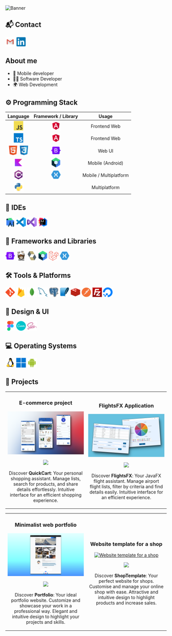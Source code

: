 <img src="https://github.com/Raurez/Image-repo-profile/blob/main/Raúl_banner.svg" alt="Banner">

## 📬 Contact

[<img src="https://raw.githubusercontent.com/Raurez/Image-repo-profile/main/icons/gmail/gmail-old-svgrepo-com.svg" alt="Gmail" title="Gmail" height="30"/>](mailto:raurambot@gmail.com) 
[<img src="https://raw.githubusercontent.com/Raurez/Image-repo-profile/main/icons/linkedin/linkedin-original.svg" alt="LinkedIn" title="LinkedIn" height="30"/>](https://www.linkedin.com/in/ra%C3%BAl-ram%C3%ADrez-botella-998523302/)

## About me 

- 📲 Mobile developer
- 👨‍💻 Software Developer      
- 🌍 Web Development




## ⚙️ Programming Stack

<p align="center">
<table>
  <thead>
    <tr>
      <th>Language</th>
      <th>Framework / Library</th>
      <th>Usage</th>
    </tr>
  </thead>
  <tbody>
    <tr>
      <td align="center">
        <img src="https://raw.githubusercontent.com/Raurez/Image-repo-profile/main/icons/javascript/javascript-original.svg" title="JavaScript" height="30"/>
      </td>
      <td align="center">
        <img src="https://raw.githubusercontent.com/Raurez/Image-repo-profile/main/icons/angular/angular-original.svg" title="Angular" height="30"/>
      </td>
      <td align="center">Frontend Web</td>
    </tr>
    <tr>
      <td align="center">
        <img src="https://raw.githubusercontent.com/Raurez/Image-repo-profile/main/icons/typescript/typescript-original.svg" title="TypeScript" height="30"/>
      </td>
      <td align="center">
        <img src="https://raw.githubusercontent.com/Raurez/Image-repo-profile/main/icons/angular/angular-original.svg" title="Angular" height="30"/>
      </td>
      <td align="center">Frontend Web</td>
    </tr>
    <tr>
      <td align="center">
        <img src="https://raw.githubusercontent.com/Raurez/Image-repo-profile/main/icons/html5/html5-original.svg" title="HTML5" height="30"/>
        <img src="https://raw.githubusercontent.com/Raurez/Image-repo-profile/main/icons/css3/css3-original.svg" title="CSS3" height="30"/>
      </td>
      <td align="center">
        <img src="https://raw.githubusercontent.com/Raurez/Image-repo-profile/main/icons/bootstrap/bootstrap-original.svg" title="Bootstrap" height="30"/>
      </td>
      <td align="center">Web UI</td>
    </tr>
    <tr>
      <td align="center">
        <img src="https://raw.githubusercontent.com/Raurez/Image-repo-profile/main/icons/kotlin/kotlin-original.svg" title="Kotlin" height="30"/>
      </td>
      <td align="center">
        <img src="https://raw.githubusercontent.com/Raurez/Image-repo-profile/main/icons/jetpackcompose/jetpackcompose-original.svg" title="Jetpack Compose" height="30"/>
      </td>
      <td align="center">Mobile (Android)</td>
    </tr>
    <tr>
      <td align="center">
        <img src="https://raw.githubusercontent.com/Raurez/Image-repo-profile/main/icons/csharp/csharp-original.svg" title="C#" height="30"/>
      </td>
      <td align="center">
        <img src="https://raw.githubusercontent.com/Raurez/Image-repo-profile/main/icons/xamarin/xamarin-original.svg" title="Xamarin" height="30"/>
      </td>
      <td align="center">Mobile / Multiplatform</td>
    </tr>
        <tr>
      <td align="center">
        <img src="https://raw.githubusercontent.com/Raurez/Image-repo-profile/main/icons/python/python-original.svg" alt="Python" title="Python" height="30"/>
      </td>
      <td align="center">
      </td>
      <td align="center">Multiplatform</td>
    </tr>
  </tbody>
</table>
</p>

## 🧰 IDEs

[<img src="https://raw.githubusercontent.com/Raurez/Image-repo-profile/main/icons/androidstudio/androidstudio-original.svg" alt="Android Studio" title="Android Studio" height="30"/>](#)
[<img src="https://raw.githubusercontent.com/Raurez/Image-repo-profile/main/icons/vscode/vscode-original.svg" alt="VS Code" title="Visual Studio Code" height="30"/>](#)
[<img src="https://raw.githubusercontent.com/Raurez/Image-repo-profile/main/icons/visualstudio/visualstudio-original.svg" alt="Visual Studio" title="Visual Studio" height="30"/>](#)
[<img src="https://raw.githubusercontent.com/Raurez/Image-repo-profile/main/icons/intellij/intellij-original.svg" alt="IntelliJ IDEA" title="IntelliJ IDEA" height="30"/>](#)

## 🧩 Frameworks and Libraries

[<img src="https://raw.githubusercontent.com/Raurez/Image-repo-profile/main/icons/bootstrap/bootstrap-original.svg" alt="Bootstrap" title="Bootstrap" height="30"/>](#)
[<img src="https://raw.githubusercontent.com/Raurez/Image-repo-profile/main/icons/composer/composer-original.svg" alt="Composer" title="Composer" height="30"/>](#)
[<img src="https://raw.githubusercontent.com/Raurez/Image-repo-profile/main/icons/hibernate/hibernate-original.svg" alt="Hibernate" title="Hibernate" height="30"/>](#)
[<img src="https://raw.githubusercontent.com/Raurez/Image-repo-profile/main/icons/jetpackcompose/jetpackcompose-original.svg" alt="Jetpack Compose" title="Jetpack Compose" height="30"/>](#)
[<img src="https://raw.githubusercontent.com/Raurez/Image-repo-profile/main/icons/laravel/laravel-original.svg" alt="Laravel" title="Laravel" height="30"/>](#)
[<img src="https://raw.githubusercontent.com/Raurez/Image-repo-profile/main/icons/xamarin/xamarin-original.svg" alt="Xamarin" title="Xamarin" height="30"/>](#)

## 🛠️ Tools & Platforms

[<img src="https://raw.githubusercontent.com/Raurez/Image-repo-profile/main/icons/git/git-original.svg" alt="Git" title="Git" height="30"/>](#)
[<img src="https://raw.githubusercontent.com/Raurez/Image-repo-profile/main/icons/firebase/firebase-original.svg" alt="Firebase" title="Firebase" height="30"/>](#)
[<img src="https://raw.githubusercontent.com/Raurez/Image-repo-profile/main/icons/mongodb/mongodb-original.svg" alt="MongoDB" title="MongoDB" height="30"/>](#)
[<img src="https://raw.githubusercontent.com/Raurez/Image-repo-profile/main/icons/mysql/mysql-original.svg" alt="MySQL" title="MySQL" height="30"/>](#)
[<img src="https://raw.githubusercontent.com/Raurez/Image-repo-profile/main/icons/postgresql/postgresql-original.svg" alt="PostgreSQL" title="PostgreSQL" height="30"/>](#)
[<img src="https://raw.githubusercontent.com/Raurez/Image-repo-profile/main/icons/sqlite/sqlite-original.svg" alt="SQLite" title="SQLite" height="30"/>](#)
[<img src="https://raw.githubusercontent.com/Raurez/Image-repo-profile/main/icons/redis/redis-original.svg" alt="Redis" title="Redis" height="30"/>](#)
[<img src="https://raw.githubusercontent.com/Raurez/Image-repo-profile/main/icons/postman/postman-original.svg" alt="Postman" title="Postman" height="30"/>](#)
[<img src="https://raw.githubusercontent.com/Raurez/Image-repo-profile/main/icons/filezilla/filezilla-original.svg" alt="FileZilla" title="FileZilla" height="30"/>](#)
[<img src="https://raw.githubusercontent.com/Raurez/Image-repo-profile/main/icons/digitalocean/digitalocean-original.svg" alt="DigitalOcean" title="DigitalOcean" height="30"/>](#)

## 🎨 Design & UI

[<img src="https://raw.githubusercontent.com/Raurez/Image-repo-profile/main/icons/figma/figma-original.svg" alt="Figma" title="Figma" height="30"/>](#)
[<img src="https://raw.githubusercontent.com/Raurez/Image-repo-profile/main/icons/canva/canva-original.svg" alt="Canva" title="Canva" height="30"/>](#)
[<img src="https://raw.githubusercontent.com/Raurez/Image-repo-profile/main/icons/sass/sass-original.svg" alt="Sass" title="Sass" height="30"/>](#)

## 💻 Operating Systems

[<img src="https://raw.githubusercontent.com/Raurez/Image-repo-profile/main/icons/linux/linux-original.svg" alt="Linux" title="Linux" height="30"/>](#)
[<img src="https://raw.githubusercontent.com/Raurez/Image-repo-profile/main/icons/windows11/windows11-original.svg" alt="Windows 11" title="Windows 11" height="30"/>](#)
[<img src="https://raw.githubusercontent.com/Raurez/Image-repo-profile/main/icons/android/android-original.svg" alt="Android" title="Android" height="30"/>](#)

## 📁 Projects

<table>
  <tr>
    <td width="50%">
      <h3 align="center">E-commerce project</h3>
      <div align="center">
        <a href="https://github.com/Raurez/E-commerce_project" target="_blank">
          <img src="https://github.com/Raurez/Image-repo-profile/blob/main/Mockpu_play_store%20L.png" width="350" alt="E-commerce project">
        </a>
        <p>
          <a href="https://github.com/Raurez/E-commerce_project" target="_blank">
            <img src="https://img.shields.io/badge/CODE-ff9?style=for-the-badge&logo=github&logoColor=black">
          </a>
        </p>
        <p>Discover <strong>QuickCart</strong>: Your personal shopping assistant. Manage lists, search for products, and share details effortlessly. Intuitive interface for an efficient shopping experience.</p>
      </div>                                                                                   
    </td>
    <td width="50%">
      <h3 align="center">FlightsFX Application</h3>
      <div align="center">
        <a href="https://github.com/Raurez/FlightsFX_Application" target="_blank">
          <img src="https://github.com/Raurez/Image-repo-profile/blob/main/Fly_FX.png" width="350" alt="FlightsFX Application">
        </a>
        <p>
          <a href="https://github.com/Raurez/FlightsFX_Application" target="_blank">
            <img src="https://img.shields.io/badge/CODE-ff9?style=for-the-badge&logo=github&logoColor=black">
          </a>
        </p>
        <p>Discover <strong>FlightsFX</strong>: Your JavaFX flight assistant. Manage airport flight lists, filter by criteria and find details easily. Intuitive interface for an efficient experience.</p>
      </div>                                                             
    </td>  
  </tr>
</table>

<table>
  <tr>
    <td width="50%">
      <h3 align="center">Minimalist web portfolio</h3>
      <div align="center">
        <a href="https://github.com/Raurez/Minimalist_web_portfolio" target="_blank">
          <img src="https://github.com/Raurez/Image-repo-profile/blob/main/portafolio_minimalista.png" width="350" alt="Minimalist web portfolio">
        </a>
        <p>
          <a href="https://github.com/Raurez/Minimalist_web_portfolio" target="_blank">
            <img src="https://img.shields.io/badge/CODE-ff9?style=for-the-badge&logo=github&logoColor=black">
          </a>
        </p>
        <p>Discover <strong>Portfolio</strong>: Your ideal portfolio website. Customize and showcase your work in a professional way. Elegant and intuitive design to highlight your projects and skills.</p>
      </div>                                                                                 
    </td>
    <td width="50%">
      <h3 align="center">Website template for a shop</h3>
      <div align="center">
        <a href="https://github.com/Raurez/Website_template_for_a_shop" target="_blank">
          <img src="https://github.com/Raurez/Image-repo-profile/blob/main/shop_templete.png" width="350" alt="Website template for a shop">
        </a>
        <p>
          <a href="https://github.com/Raurez/Website_template_for_a_shop" target="_blank">
            <img src="https://img.shields.io/badge/CODE-ff9?style=for-the-badge&logo=github&logoColor=black">
          </a>
        </p>
        <p>Discover <strong>ShopTemplate</strong>: Your perfect website for shops. Customise and manage your online shop with ease. Attractive and intuitive design to highlight products and increase sales.</p>
      </div>                                                                                
    </td>
  </tr>
</table>
</div>
<br>

